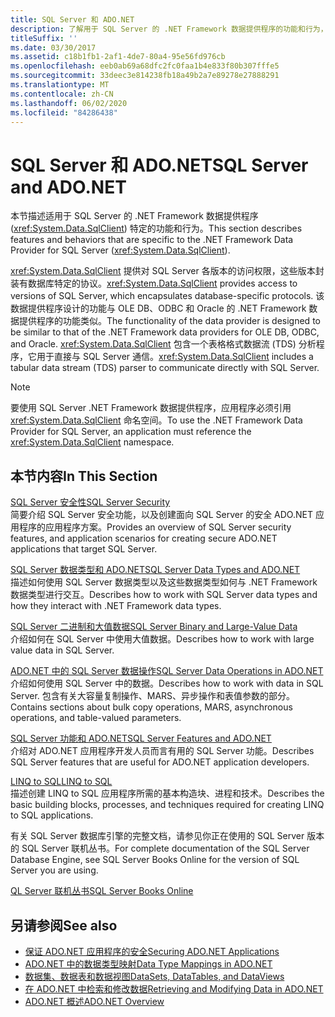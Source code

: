 ```yaml
---
title: SQL Server 和 ADO.NET
description: 了解用于 SQL Server 的 .NET Framework 数据提供程序的功能和行为，用于封装特定于数据库的协议。
titleSuffix: ''
ms.date: 03/30/2017
ms.assetid: c18b1fb1-2af1-4de7-80a4-95e56fd976cb
ms.openlocfilehash: eeb0ab69a68dfc2fc0faa1b4e833f80b307fffe5
ms.sourcegitcommit: 33deec3e814238fb18a49b2a7e89278e27888291
ms.translationtype: MT
ms.contentlocale: zh-CN
ms.lasthandoff: 06/02/2020
ms.locfileid: "84286438"
---
```

# <a name="sql-server-and-adonet"></a><span data-ttu-id="63d03-103">SQL Server 和 ADO.NET</span><span class="sxs-lookup"><span data-stu-id="63d03-103">SQL Server and ADO.NET</span></span>
<span data-ttu-id="63d03-104">本节描述适用于 SQL Server 的 .NET Framework 数据提供程序 (<xref:System.Data.SqlClient>) 特定的功能和行为。</span><span class="sxs-lookup"><span data-stu-id="63d03-104">This section describes features and behaviors that are specific to the .NET Framework Data Provider for SQL Server (<xref:System.Data.SqlClient>).</span></span>  
  
 <span data-ttu-id="63d03-105"><xref:System.Data.SqlClient> 提供对 SQL Server 各版本的访问权限，这些版本封装有数据库特定的协议。</span><span class="sxs-lookup"><span data-stu-id="63d03-105"><xref:System.Data.SqlClient> provides access to versions of SQL Server, which encapsulates database-specific protocols.</span></span> <span data-ttu-id="63d03-106">该数据提供程序设计的功能与 OLE DB、ODBC 和 Oracle 的 .NET Framework 数据提供程序的功能类似。</span><span class="sxs-lookup"><span data-stu-id="63d03-106">The functionality of the data provider is designed to be similar to that of the .NET Framework data providers for OLE DB, ODBC, and Oracle.</span></span> <span data-ttu-id="63d03-107"><xref:System.Data.SqlClient> 包含一个表格格式数据流 (TDS) 分析程序，它用于直接与 SQL Server 通信。</span><span class="sxs-lookup"><span data-stu-id="63d03-107"><xref:System.Data.SqlClient> includes a tabular data stream (TDS) parser to communicate directly with SQL Server.</span></span>  
  
> [!NOTE]
> <span data-ttu-id="63d03-108">要使用 SQL Server .NET Framework 数据提供程序，应用程序必须引用 <xref:System.Data.SqlClient> 命名空间。</span><span class="sxs-lookup"><span data-stu-id="63d03-108">To use the .NET Framework Data Provider for SQL Server, an application must reference the <xref:System.Data.SqlClient> namespace.</span></span>  
  
## <a name="in-this-section"></a><span data-ttu-id="63d03-109">本节内容</span><span class="sxs-lookup"><span data-stu-id="63d03-109">In This Section</span></span>  
 [<span data-ttu-id="63d03-110">SQL Server 安全性</span><span class="sxs-lookup"><span data-stu-id="63d03-110">SQL Server Security</span></span>](sql-server-security.md)  
 <span data-ttu-id="63d03-111">简要介绍 SQL Server 安全功能，以及创建面向 SQL Server 的安全 ADO.NET 应用程序的应用程序方案。</span><span class="sxs-lookup"><span data-stu-id="63d03-111">Provides an overview of SQL Server security features, and application scenarios for creating secure ADO.NET applications that target SQL Server.</span></span>  
  
 [<span data-ttu-id="63d03-112">SQL Server 数据类型和 ADO.NET</span><span class="sxs-lookup"><span data-stu-id="63d03-112">SQL Server Data Types and ADO.NET</span></span>](sql-server-data-types.md)  
 <span data-ttu-id="63d03-113">描述如何使用 SQL Server 数据类型以及这些数据类型如何与 .NET Framework 数据类型进行交互。</span><span class="sxs-lookup"><span data-stu-id="63d03-113">Describes how to work with SQL Server data types and how they interact with .NET Framework data types.</span></span>  
  
 [<span data-ttu-id="63d03-114">SQL Server 二进制和大值数据</span><span class="sxs-lookup"><span data-stu-id="63d03-114">SQL Server Binary and Large-Value Data</span></span>](sql-server-binary-and-large-value-data.md)  
 <span data-ttu-id="63d03-115">介绍如何在 SQL Server 中使用大值数据。</span><span class="sxs-lookup"><span data-stu-id="63d03-115">Describes how to work with large value data in SQL Server.</span></span>  
  
 [<span data-ttu-id="63d03-116">ADO.NET 中的 SQL Server 数据操作</span><span class="sxs-lookup"><span data-stu-id="63d03-116">SQL Server Data Operations in ADO.NET</span></span>](sql-server-data-operations.md)  
 <span data-ttu-id="63d03-117">介绍如何使用 SQL Server 中的数据。</span><span class="sxs-lookup"><span data-stu-id="63d03-117">Describes how to work with data in SQL Server.</span></span> <span data-ttu-id="63d03-118">包含有关大容量复制操作、MARS、异步操作和表值参数的部分。</span><span class="sxs-lookup"><span data-stu-id="63d03-118">Contains sections about bulk copy operations, MARS, asynchronous operations, and table-valued parameters.</span></span>  
  
 [<span data-ttu-id="63d03-119">SQL Server 功能和 ADO.NET</span><span class="sxs-lookup"><span data-stu-id="63d03-119">SQL Server Features and ADO.NET</span></span>](sql-server-features-and-adonet.md)  
 <span data-ttu-id="63d03-120">介绍对 ADO.NET 应用程序开发人员而言有用的 SQL Server 功能。</span><span class="sxs-lookup"><span data-stu-id="63d03-120">Describes SQL Server features that are useful for ADO.NET application developers.</span></span>  
  
 [<span data-ttu-id="63d03-121">LINQ to SQL</span><span class="sxs-lookup"><span data-stu-id="63d03-121">LINQ to SQL</span></span>](./linq/index.md)  
 <span data-ttu-id="63d03-122">描述创建 LINQ to SQL 应用程序所需的基本构造块、进程和技术。</span><span class="sxs-lookup"><span data-stu-id="63d03-122">Describes the basic building blocks, processes, and techniques required for creating LINQ to SQL applications.</span></span>  
  
 <span data-ttu-id="63d03-123">有关 SQL Server 数据库引擎的完整文档，请参见你正在使用的 SQL Server 版本的 SQL Server 联机丛书。</span><span class="sxs-lookup"><span data-stu-id="63d03-123">For complete documentation of the SQL Server Database Engine, see SQL Server Books Online for the version of SQL Server you are using.</span></span>  
  
 [<span data-ttu-id="63d03-124">QL Server 联机丛书</span><span class="sxs-lookup"><span data-stu-id="63d03-124">SQL Server Books Online</span></span>](/sql/sql-server/sql-server-technical-documentation)  
  
## <a name="see-also"></a><span data-ttu-id="63d03-125">另请参阅</span><span class="sxs-lookup"><span data-stu-id="63d03-125">See also</span></span>

- [<span data-ttu-id="63d03-126">保证 ADO.NET 应用程序的安全</span><span class="sxs-lookup"><span data-stu-id="63d03-126">Securing ADO.NET Applications</span></span>](../securing-ado-net-applications.md)
- [<span data-ttu-id="63d03-127">ADO.NET 中的数据类型映射</span><span class="sxs-lookup"><span data-stu-id="63d03-127">Data Type Mappings in ADO.NET</span></span>](../data-type-mappings-in-ado-net.md)
- [<span data-ttu-id="63d03-128">数据集、数据表和数据视图</span><span class="sxs-lookup"><span data-stu-id="63d03-128">DataSets, DataTables, and DataViews</span></span>](../dataset-datatable-dataview/index.md)
- [<span data-ttu-id="63d03-129">在 ADO.NET 中检索和修改数据</span><span class="sxs-lookup"><span data-stu-id="63d03-129">Retrieving and Modifying Data in ADO.NET</span></span>](../retrieving-and-modifying-data.md)
- [<span data-ttu-id="63d03-130">ADO.NET 概述</span><span class="sxs-lookup"><span data-stu-id="63d03-130">ADO.NET Overview</span></span>](../ado-net-overview.md)
